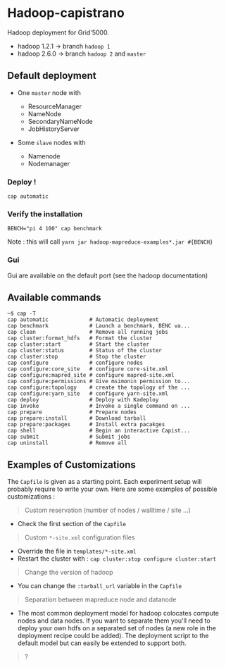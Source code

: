 Hadoop-capistrano
=================

Hadoop deployment for Grid'5000.

* hadoop 1.2.1 -> branch ```hadoop 1```
* hadoop 2.6.0 -> branch ```hadoop 2``` and ```master```


## Default deployment


* One ```master``` node with
  * ResourceManager
  * NameNode
  * SecondaryNameNode
  * JobHistoryServer

* Some ```slave``` nodes with  
  * Namenode
  * Nodemanager


### Deploy !

```
cap automatic
```

### Verify the installation

```
BENCH="pi 4 100" cap benchmark
```

Note : this will call
```yarn jar hadoop-mapreduce-examples*.jar #{BENCH}```

### Gui

Gui are available on the default port (see the hadoop documentation)

## Available commands

```
─$ cap -T
cap automatic             # Automatic deployment
cap benchmark             # Launch a benchmark, BENC va...
cap clean                 # Remove all running jobs
cap cluster:format_hdfs   # Format the cluster
cap cluster:start         # Start the cluster
cap cluster:status        # Status of the cluster
cap cluster:stop          # Stop the cluster
cap configure             # configure nodes
cap configure:core_site   # configure core-site.xml
cap configure:mapred_site # configure mapred-site.xml
cap configure:permissions # Give msimonin permission to...
cap configure:topology    # create the topology of the ...
cap configure:yarn_site   # configure yarn-site.xml
cap deploy                # Deploy with Kadeploy
cap invoke                # Invoke a single command on ...
cap prepare               # Prepare nodes
cap prepare:install       # Download tarball
cap prepare:packages      # Install extra pacakges
cap shell                 # Begin an interactive Capist...
cap submit                # Submit jobs
cap uninstall             # Remove all
```

## Examples of Customizations

The ```Capfile``` is given as a starting point. Each experiment setup will probably require to write your own. Here are some examples of possible customizations :


> Custom reservation (number of nodes / walltime / site ...)

  * Check the first section of the ```Capfile```

> Custom ```*-site.xml``` configuration files

  * Override the file in ```templates/*-site.xml```
  * Restart the cluster with : ```cap cluster:stop configure cluster:start```

> Change the version of hadoop

  * You can change the ```:tarball_url``` variable in the ```Capfile```

> Separation between mapreduce node and datanode

  * The most common deployment model for hadoop colocates compute nodes and data nodes. If you want to separate them you'll need to deploy your own hdfs on a separated set of nodes (a new role in the deployment recipe could be added).
The deployment script to the default model but can easily be extended to support both.

> ?
